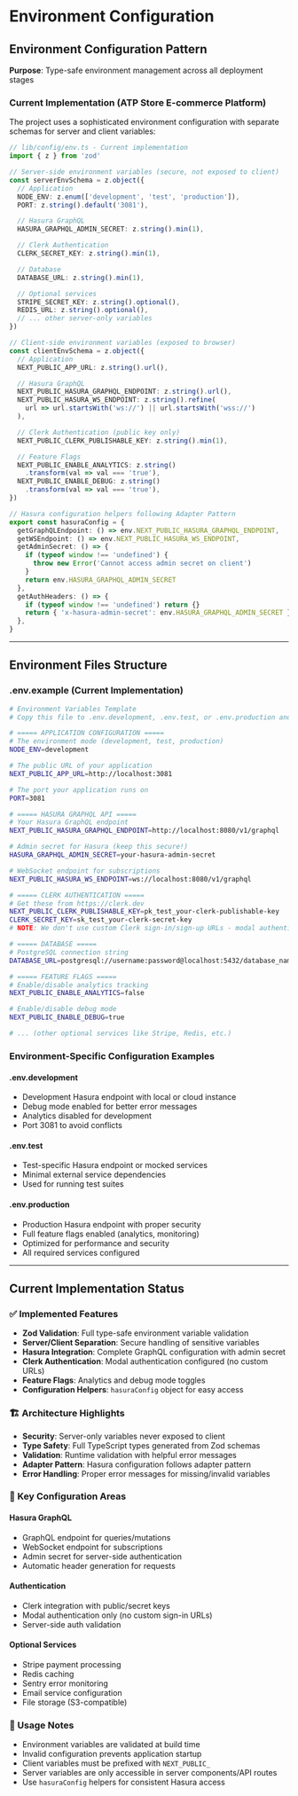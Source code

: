 # Environment Configuration

## Environment Configuration Pattern

**Purpose**: Type-safe environment management across all deployment stages

### Current Implementation (ATP Store E-commerce Platform)

The project uses a sophisticated environment configuration with separate schemas for server and client variables:

```typescript
// lib/config/env.ts - Current implementation
import { z } from 'zod'

// Server-side environment variables (secure, not exposed to client)
const serverEnvSchema = z.object({
  // Application
  NODE_ENV: z.enum(['development', 'test', 'production']),
  PORT: z.string().default('3081'),

  // Hasura GraphQL
  HASURA_GRAPHQL_ADMIN_SECRET: z.string().min(1),

  // Clerk Authentication
  CLERK_SECRET_KEY: z.string().min(1),

  // Database
  DATABASE_URL: z.string().min(1),

  // Optional services
  STRIPE_SECRET_KEY: z.string().optional(),
  REDIS_URL: z.string().optional(),
  // ... other server-only variables
})

// Client-side environment variables (exposed to browser)
const clientEnvSchema = z.object({
  // Application
  NEXT_PUBLIC_APP_URL: z.string().url(),

  // Hasura GraphQL
  NEXT_PUBLIC_HASURA_GRAPHQL_ENDPOINT: z.string().url(),
  NEXT_PUBLIC_HASURA_WS_ENDPOINT: z.string().refine(
    url => url.startsWith('ws://') || url.startsWith('wss://')
  ),

  // Clerk Authentication (public key only)
  NEXT_PUBLIC_CLERK_PUBLISHABLE_KEY: z.string().min(1),

  // Feature Flags
  NEXT_PUBLIC_ENABLE_ANALYTICS: z.string()
    .transform(val => val === 'true'),
  NEXT_PUBLIC_ENABLE_DEBUG: z.string()
    .transform(val => val === 'true'),
})

// Hasura configuration helpers following Adapter Pattern
export const hasuraConfig = {
  getGraphQLEndpoint: () => env.NEXT_PUBLIC_HASURA_GRAPHQL_ENDPOINT,
  getWSEndpoint: () => env.NEXT_PUBLIC_HASURA_WS_ENDPOINT,
  getAdminSecret: () => {
    if (typeof window !== 'undefined') {
      throw new Error('Cannot access admin secret on client')
    }
    return env.HASURA_GRAPHQL_ADMIN_SECRET
  },
  getAuthHeaders: () => {
    if (typeof window !== 'undefined') return {}
    return { 'x-hasura-admin-secret': env.HASURA_GRAPHQL_ADMIN_SECRET }
  },
}
```

---

## Environment Files Structure

### .env.example (Current Implementation)

```bash
# Environment Variables Template
# Copy this file to .env.development, .env.test, or .env.production and fill in your values

# ===== APPLICATION CONFIGURATION =====
# The environment mode (development, test, production)
NODE_ENV=development

# The public URL of your application
NEXT_PUBLIC_APP_URL=http://localhost:3081

# The port your application runs on
PORT=3081

# ===== HASURA GRAPHQL API =====
# Your Hasura GraphQL endpoint
NEXT_PUBLIC_HASURA_GRAPHQL_ENDPOINT=http://localhost:8080/v1/graphql

# Admin secret for Hasura (keep this secure!)
HASURA_GRAPHQL_ADMIN_SECRET=your-hasura-admin-secret

# WebSocket endpoint for subscriptions
NEXT_PUBLIC_HASURA_WS_ENDPOINT=ws://localhost:8080/v1/graphql

# ===== CLERK AUTHENTICATION =====
# Get these from https://clerk.dev
NEXT_PUBLIC_CLERK_PUBLISHABLE_KEY=pk_test_your-clerk-publishable-key
CLERK_SECRET_KEY=sk_test_your-clerk-secret-key
# NOTE: We don't use custom Clerk sign-in/sign-up URLs - modal authentication in navbar is used instead

# ===== DATABASE =====
# PostgreSQL connection string
DATABASE_URL=postgresql://username:password@localhost:5432/database_name

# ===== FEATURE FLAGS =====
# Enable/disable analytics tracking
NEXT_PUBLIC_ENABLE_ANALYTICS=false

# Enable/disable debug mode
NEXT_PUBLIC_ENABLE_DEBUG=true

# ... (other optional services like Stripe, Redis, etc.)
```

### Environment-Specific Configuration Examples

#### .env.development
- Development Hasura endpoint with local or cloud instance
- Debug mode enabled for better error messages
- Analytics disabled for development
- Port 3081 to avoid conflicts

#### .env.test
- Test-specific Hasura endpoint or mocked services
- Minimal external service dependencies
- Used for running test suites

#### .env.production
- Production Hasura endpoint with proper security
- Full feature flags enabled (analytics, monitoring)
- Optimized for performance and security
- All required services configured

---

## Current Implementation Status

### ✅ Implemented Features

- **Zod Validation**: Full type-safe environment variable validation
- **Server/Client Separation**: Secure handling of sensitive variables
- **Hasura Integration**: Complete GraphQL configuration with admin secret
- **Clerk Authentication**: Modal authentication configured (no custom URLs)
- **Feature Flags**: Analytics and debug mode toggles
- **Configuration Helpers**: `hasuraConfig` object for easy access

### 🏗️ Architecture Highlights

- **Security**: Server-only variables never exposed to client
- **Type Safety**: Full TypeScript types generated from Zod schemas
- **Validation**: Runtime validation with helpful error messages
- **Adapter Pattern**: Hasura configuration follows adapter pattern
- **Error Handling**: Proper error messages for missing/invalid variables

### 🎯 Key Configuration Areas

#### Hasura GraphQL
- GraphQL endpoint for queries/mutations
- WebSocket endpoint for subscriptions
- Admin secret for server-side authentication
- Automatic header generation for requests

#### Authentication
- Clerk integration with public/secret keys
- Modal authentication only (no custom sign-in URLs)
- Server-side auth validation

#### Optional Services
- Stripe payment processing
- Redis caching
- Sentry error monitoring
- Email service configuration
- File storage (S3-compatible)

### 📝 Usage Notes

- Environment variables are validated at build time
- Invalid configuration prevents application startup
- Client variables must be prefixed with `NEXT_PUBLIC_`
- Server variables are only accessible in server components/API routes
- Use `hasuraConfig` helpers for consistent Hasura access

